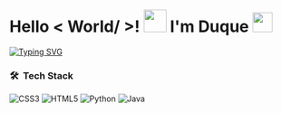 <h1> Hello < World/ >! <img src = "https://raw.githubusercontent.com/MartinHeinz/MartinHeinz/master/wave.gif" width = 40px> I'm Duque <img src="https://media.giphy.com/media/TEnXkcsHrP4YedChhA/giphy.gif" width="35"> </h1>
<a href="https://git.io/typing-svg"><img src="https://readme-typing-svg.herokuapp.com?font=Delius&weight=500&size=25&pause=1000&width=435&lines=Software+Engineering+Student" alt="Typing SVG" /></a>


### 🛠 &nbsp;Tech Stack

![CSS3](https://img.shields.io/badge/css3-%231572B6.svg?style=for-the-badge&logo=css3&logoColor=white)
![HTML5](https://img.shields.io/badge/html5-%23E34F26.svg?style=for-the-badge&logo=html5&logoColor=white)
![Python](https://img.shields.io/badge/python-3670A0?style=for-the-badge&logo=python&logoColor=ffdd54)
![Java](https://img.shields.io/badge/java-%23ED8B00.svg?style=for-the-badge&logo=openjdk&logoColor=white)

<!--
**Duqueroso/Duqueroso** is a ✨ _special_ ✨ repository because its `README.md` (this file) appears on your GitHub profile.

Here are some ideas to get you started:

- 🔭 I’m currently working on ...
- 🌱 I’m currently learning ...
- 👯 I’m looking to collaborate on ...
- 🤔 I’m looking for help with ...
- 💬 Ask me about ...
- 📫 How to reach me: ...
- 😄 Pronouns: ...
- ⚡ Fun fact: ...
-->
